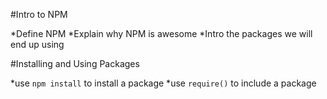 #Intro to NPM

*Define NPM
*Explain why NPM is awesome
*Intro the packages we will end up using

#Installing and Using Packages

*use `npm install` to install a package
*use `require()` to include a package